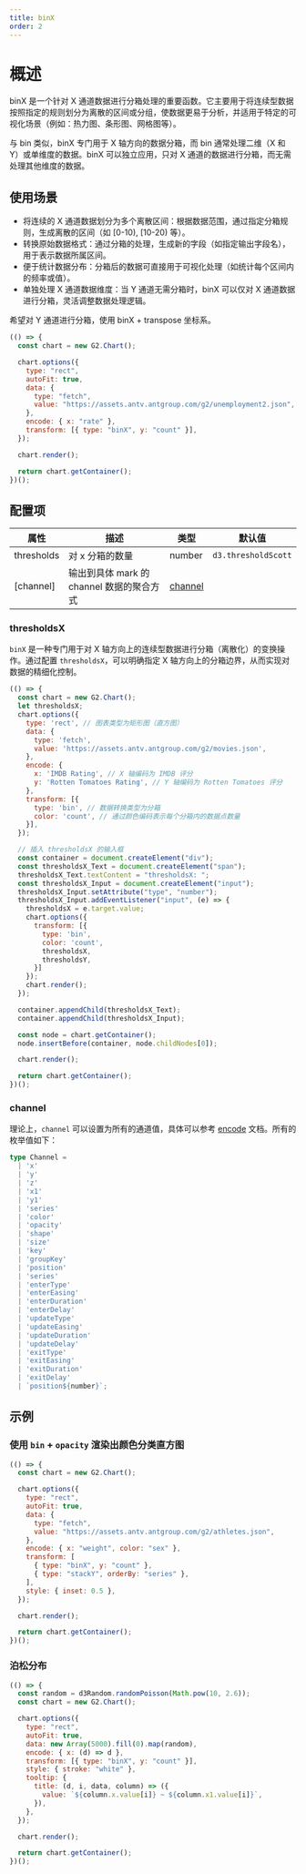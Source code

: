 ```yaml
---
title: binX
order: 2
---
```


# 概述

binX 是一个针对 X 通道数据进行分箱处理的重要函数。它主要用于将连续型数据按照指定的规则划分为离散的区间或分组，使数据更易于分析，并适用于特定的可视化场景（例如：热力图、条形图、网格图等）。

与 bin 类似，binX 专门用于 X 轴方向的数据分箱，而 bin 通常处理二维（X 和 Y）或单维度的数据。binX 可以独立应用，只对 X 通道的数据进行分箱，而无需处理其他维度的数据。

## 使用场景

- 将连续的 X 通道数据划分为多个离散区间：根据数据范围，通过指定分箱规则，生成离散的区间（如 [0-10), [10-20) 等）。
- 转换原始数据格式：通过分箱的处理，生成新的字段（如指定输出字段名），用于表示数据所属区间。
- 便于统计数据分布：分箱后的数据可直接用于可视化处理（如统计每个区间内的频率或值）。
- 单独处理 X 通道数据维度：当 Y 通道无需分箱时，binX 可以仅对 X 通道数据进行分箱，灵活调整数据处理逻辑。

希望对 Y 通道进行分箱，使用 binX + transpose 坐标系。

```js | ob
(() => {
  const chart = new G2.Chart();

  chart.options({
    type: "rect",
    autoFit: true,
    data: {
      type: "fetch",
      value: "https://assets.antv.antgroup.com/g2/unemployment2.json",
    },
    encode: { x: "rate" },
    transform: [{ type: "binX", y: "count" }],
  });

  chart.render();

  return chart.getContainer();
})();
```

## 配置项

| 属性       | 描述                                      | 类型                | 默认值              |
| ---------- | ----------------------------------------- | ------------------- | ------------------- |
| thresholds | 对 x 分箱的数量                           | number              | `d3.thresholdScott` |
| [channel]  | 输出到具体 mark 的 channel 数据的聚合方式 | [channel](#channel) |                     |

### thresholdsX

`binX` 是一种专门用于对 X 轴方向上的连续型数据进行分箱（离散化）的变换操作。通过配置 `thresholdsX`，可以明确指定 X 轴方向上的分箱边界，从而实现对数据的精细化控制。

```js | ob {pin: false}
(() => {
  const chart = new G2.Chart();
  let thresholdsX;
  chart.options({
    type: 'rect', // 图表类型为矩形图（直方图）
    data: {
      type: 'fetch',
      value: 'https://assets.antv.antgroup.com/g2/movies.json',
    },
    encode: { 
      x: 'IMDB Rating', // X 轴编码为 IMDB 评分
      y: 'Rotten Tomatoes Rating', // Y 轴编码为 Rotten Tomatoes 评分
    },
    transform: [{ 
      type: 'bin', // 数据转换类型为分箱
      color: 'count', // 通过颜色编码表示每个分箱内的数据点数量
    }],
  });

  // 插入 thresholdsX 的输入框
  const container = document.createElement("div");
  const thresholdsX_Text = document.createElement("span");
  thresholdsX_Text.textContent = "thresholdsX: ";
  const thresholdsX_Input = document.createElement("input");
  thresholdsX_Input.setAttribute("type", "number");
  thresholdsX_Input.addEventListener("input", (e) => {
    thresholdsX = e.target.value;
    chart.options({
      transform: [{
        type: 'bin',
        color: 'count',
        thresholdsX,
        thresholdsY,
      }]
    });
    chart.render();
  });

  container.appendChild(thresholdsX_Text);
  container.appendChild(thresholdsX_Input);

  const node = chart.getContainer();
  node.insertBefore(container, node.childNodes[0]);

  chart.render();

  return chart.getContainer();
})();
```

### channel

理论上，`channel` 可以设置为所有的通道值，具体可以参考 [encode](/manual/core/encode) 文档。所有的枚举值如下：

```ts
type Channel =
  | 'x'
  | 'y'
  | 'z'
  | 'x1'
  | 'y1'
  | 'series'
  | 'color'
  | 'opacity'
  | 'shape'
  | 'size'
  | 'key'
  | 'groupKey'
  | 'position'
  | 'series'
  | 'enterType'
  | 'enterEasing'
  | 'enterDuration'
  | 'enterDelay'
  | 'updateType'
  | 'updateEasing'
  | 'updateDuration'
  | 'updateDelay'
  | 'exitType'
  | 'exitEasing'
  | 'exitDuration'
  | 'exitDelay'
  | `position${number}`;
```

## 示例

### 使用 `bin` + `opacity` 渲染出颜色分类直方图

```js | ob {pin: false}
(() => {
  const chart = new G2.Chart();

  chart.options({
    type: "rect",
    autoFit: true,
    data: {
      type: "fetch",
      value: "https://assets.antv.antgroup.com/g2/athletes.json",
    },
    encode: { x: "weight", color: "sex" },
    transform: [
      { type: "binX", y: "count" },
      { type: "stackY", orderBy: "series" },
    ],
    style: { inset: 0.5 },
  });

  chart.render();

  return chart.getContainer();
})();
```

### 泊松分布

```js | ob {pin: false}
(() => {
  const random = d3Random.randomPoisson(Math.pow(10, 2.6));
  const chart = new G2.Chart();

  chart.options({
    type: "rect",
    autoFit: true,
    data: new Array(5000).fill(0).map(random),
    encode: { x: (d) => d },
    transform: [{ type: "binX", y: "count" }],
    style: { stroke: "white" },
    tooltip: {
      title: (d, i, data, column) => ({
        value: `${column.x.value[i]} ~ ${column.x1.value[i]}`,
      }),
    },
  });

  chart.render();

  return chart.getContainer();
})(); 
```